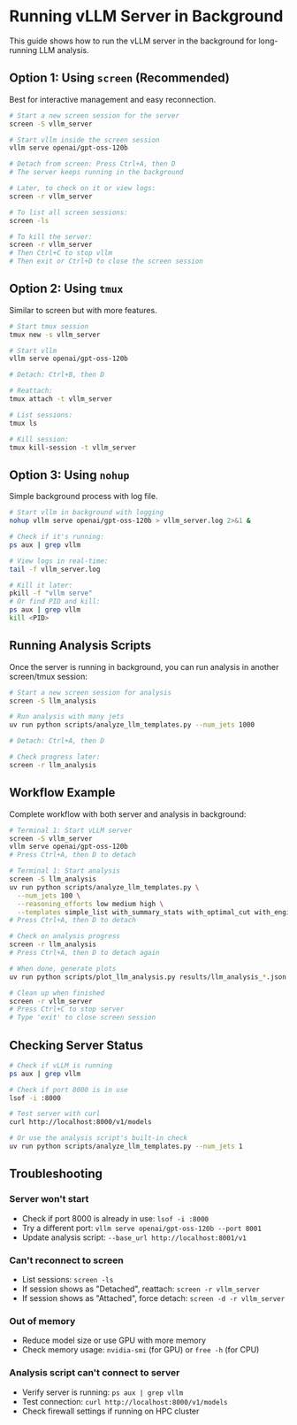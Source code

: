 # Running vLLM Server in Background

This guide shows how to run the vLLM server in the background for long-running LLM analysis.

## Option 1: Using `screen` (Recommended)

Best for interactive management and easy reconnection.

```bash
# Start a new screen session for the server
screen -S vllm_server

# Start vllm inside the screen session
vllm serve openai/gpt-oss-120b

# Detach from screen: Press Ctrl+A, then D
# The server keeps running in the background

# Later, to check on it or view logs:
screen -r vllm_server

# To list all screen sessions:
screen -ls

# To kill the server:
screen -r vllm_server
# Then Ctrl+C to stop vllm
# Then exit or Ctrl+D to close the screen session
```

## Option 2: Using `tmux`

Similar to screen but with more features.

```bash
# Start tmux session
tmux new -s vllm_server

# Start vllm
vllm serve openai/gpt-oss-120b

# Detach: Ctrl+B, then D

# Reattach:
tmux attach -t vllm_server

# List sessions:
tmux ls

# Kill session:
tmux kill-session -t vllm_server
```

## Option 3: Using `nohup`

Simple background process with log file.

```bash
# Start vllm in background with logging
nohup vllm serve openai/gpt-oss-120b > vllm_server.log 2>&1 &

# Check if it's running:
ps aux | grep vllm

# View logs in real-time:
tail -f vllm_server.log

# Kill it later:
pkill -f "vllm serve"
# Or find PID and kill:
ps aux | grep vllm
kill <PID>
```

## Running Analysis Scripts

Once the server is running in background, you can run analysis in another screen/tmux session:

```bash
# Start a new screen session for analysis
screen -S llm_analysis

# Run analysis with many jets
uv run python scripts/analyze_llm_templates.py --num_jets 1000

# Detach: Ctrl+A, then D

# Check progress later:
screen -r llm_analysis
```

## Workflow Example

Complete workflow with both server and analysis in background:

```bash
# Terminal 1: Start vLLM server
screen -S vllm_server
vllm serve openai/gpt-oss-120b
# Press Ctrl+A, then D to detach

# Terminal 1: Start analysis
screen -S llm_analysis
uv run python scripts/analyze_llm_templates.py \
  --num_jets 100 \
  --reasoning_efforts low medium high \
  --templates simple_list with_summary_stats with_optimal_cut with_engineered_features
# Press Ctrl+A, then D to detach

# Check on analysis progress
screen -r llm_analysis
# Press Ctrl+A, then D to detach again

# When done, generate plots
uv run python scripts/plot_llm_analysis.py results/llm_analysis_*.json

# Clean up when finished
screen -r vllm_server
# Press Ctrl+C to stop server
# Type 'exit' to close screen session
```

## Checking Server Status

```bash
# Check if vLLM is running
ps aux | grep vllm

# Check if port 8000 is in use
lsof -i :8000

# Test server with curl
curl http://localhost:8000/v1/models

# Or use the analysis script's built-in check
uv run python scripts/analyze_llm_templates.py --num_jets 1
```

## Troubleshooting

### Server won't start
- Check if port 8000 is already in use: `lsof -i :8000`
- Try a different port: `vllm serve openai/gpt-oss-120b --port 8001`
- Update analysis script: `--base_url http://localhost:8001/v1`

### Can't reconnect to screen
- List sessions: `screen -ls`
- If session shows as "Detached", reattach: `screen -r vllm_server`
- If session shows as "Attached", force detach: `screen -d -r vllm_server`

### Out of memory
- Reduce model size or use GPU with more memory
- Check memory usage: `nvidia-smi` (for GPU) or `free -h` (for CPU)

### Analysis script can't connect to server
- Verify server is running: `ps aux | grep vllm`
- Test connection: `curl http://localhost:8000/v1/models`
- Check firewall settings if running on HPC cluster
